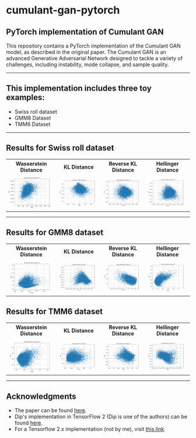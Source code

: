 # cumulant-gan-pytorch
## PyTorch implementation of Cumulant GAN

This repository contains a PyTorch implementation of the Cumulant GAN model, as described in the original paper. The Cumulant GAN is an advanced Generative Adversarial Network designed to tackle a variety of challenges, including instability, mode collapse, and sample quality.

---

## This implementation includes three toy examples:

- Swiss roll dataset
- GMM8 Dataset
- TMM6 Dataset


---

## Results for Swiss roll dataset

<div align="center">
  <table>
    <tr>
      <th>Wasserstein Distance</th>
      <th>KL Distance</th>
      <th>Reverse KL Distance</th>
      <th>Hellinger Distance</th>
    </tr>
    <tr>
      <td><img src="./Results/swiss_roll_2d_with_labels_0.0_0.0.gif" alt="Wasserstein Distance" width="200"/></td>
      <td><img src="./Results/swiss_roll_2d_with_labels_0.0_1.0.gif" alt="KL Distance" width="200"/></td>
      <td><img src="./Results/swiss_roll_2d_with_labels_1.0_0.0.gif" alt="Reverse KL Distance" width="200"/></td>
      <td><img src="./Results/swiss_roll_2d_with_labels_0.5_0.5.gif" alt="Hellinger Distance" width="200"/></td>
    </tr>
  </table>
</div>

---

## Results for GMM8 dataset

<div align="center">
  <table>
    <tr>
      <th>Wasserstein Distance</th>
      <th>KL Distance</th>
      <th>Reverse KL Distance</th>
      <th>Hellinger Distance</th>
    </tr>
    <tr>
      <td><img src="./Results/toy_example_gmm8_0.0_0.0.gif" alt="Wasserstein Distance" width="200"/></td>
      <td><img src="./Results/toy_example_gmm8_0.0_1.0.gif" alt="KL Distance" width="200"/></td>
      <td><img src="./Results/toy_example_gmm8_1.0_0.0.gif" alt="Reverse KL Distance" width="200"/></td>
      <td><img src="./Results/toy_example_gmm8_0.5_0.5.gif" alt="Hellinger Distance" width="200"/></td>
    </tr>
  </table>
</div>

## Results for TMM6 dataset

<div align="center">
  <table>
    <tr>
      <th>Wasserstein Distance</th>
      <th>KL Distance</th>
      <th>Reverse KL Distance</th>
      <th>Hellinger Distance</th>
    </tr>
    <tr>
      <td><img src="./Results/toy_example_tmm6_0.0_0.0.gif" alt="Wasserstein Distance" width="200"/></td>
      <td><img src="./Results/toy_example_tmm6_0.0_1.0.gif" alt="KL Distance" width="200"/></td>
      <td><img src="./Results/toy_example_tmm6_1.0_0.0.gif" alt="Reverse KL Distance" width="200"/></td>
      <td><img src="./Results/toy_example_tmm6_0.5_0.5.gif" alt="Hellinger Distance" width="200"/></td>
    </tr>
  </table>
</div>

---

## Acknowledgments

- The paper can be found [here](https://arxiv.org/pdf/2006.06625.pdf).
- Dip's implementation in TensorFlow 2 (Dip is one of the authors) can be found [here](https://github.com/dipjyoti92/CumulantGAN/tree/main/).
- For a Tensorflow 2.x implementation (not by me), visit [this link](https://github.com/andrewkof/Cumulant-GAN).
